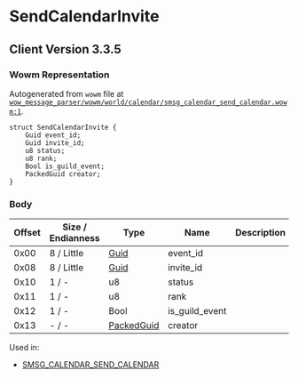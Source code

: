 # SendCalendarInvite

## Client Version 3.3.5

### Wowm Representation

Autogenerated from `wowm` file at [`wow_message_parser/wowm/world/calendar/smsg_calendar_send_calendar.wowm:1`](https://github.com/gtker/wow_messages/tree/main/wow_message_parser/wowm/world/calendar/smsg_calendar_send_calendar.wowm#L1).
```rust,ignore
struct SendCalendarInvite {
    Guid event_id;
    Guid invite_id;
    u8 status;
    u8 rank;
    Bool is_guild_event;
    PackedGuid creator;
}
```
### Body

| Offset | Size / Endianness | Type | Name | Description | Comment |
| ------ | ----------------- | ---- | ---- | ----------- | ------- |
| 0x00 | 8 / Little | [Guid](../types/packed-guid.md) | event_id |  |  |
| 0x08 | 8 / Little | [Guid](../types/packed-guid.md) | invite_id |  |  |
| 0x10 | 1 / - | u8 | status |  |  |
| 0x11 | 1 / - | u8 | rank |  |  |
| 0x12 | 1 / - | Bool | is_guild_event |  |  |
| 0x13 | - / - | [PackedGuid](../types/packed-guid.md) | creator |  |  |


Used in:
* [SMSG_CALENDAR_SEND_CALENDAR](smsg_calendar_send_calendar.md)

